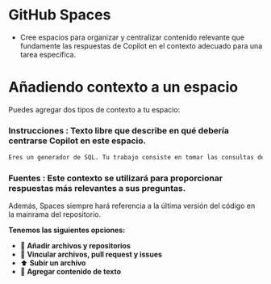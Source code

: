 # GitHub Spaces
- Cree espacios para organizar y centralizar contenido relevante que fundamente las respuestas de Copilot en el contexto adecuado para una tarea específica.

# Añadiendo contexto a un espacio
Puedes agregar dos tipos de contexto a tu espacio:
### Instrucciones : Texto libre que describe en qué debería centrarse Copilot en este espacio.
``` markdown
Eres un generador de SQL. Tu trabajo consiste en tomar las consultas de ejemplo y los esquemas de datos definidos en los archivos adjuntos y generar consultas SQL según los objetivos del usuario.
```

### Fuentes : Este contexto se utilizará para proporcionar respuestas más relevantes a sus preguntas. 
Además, Spaces siempre hará referencia a la última versión del código en la mainrama del repositorio.

**Tenemos las siguientes opciones:**

<ul>
	<li>📁 <b>Añadir archivos y repositorios</b></li>
	<li>🔗 <b>Vincular archivos, pull request y issues</b></li>
	<li>⬆️ <b>Subir un archivo</b></li>
	<li>📝 <b>Agregar contenido de texto</b></li>
</ul>
